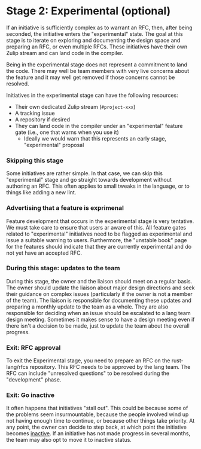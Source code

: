 # Stage 2: Experimental (optional)

If an initiative is sufficiently complex as to warrant an RFC, then, after being seconded, the initiative enters the "experimental" state. The goal at this stage is to iterate on exploring and documenting the design space and preparing an RFC, or even multiple RFCs. These initiatives have their own Zulip stream and can land code in the compiler.

Being in the experimental stage does not represent a commitment to land the code. There may well be team members with very live concerns about the feature and it may well get removed if those concerns cannot be resolved.

Initiatives in the experimental stage can have the following resources:

- Their own dedicated Zulip stream (`#project-xxx`)
- A tracking issue
- A repository if desired
- They can land code in the compiler under an "experimental" feature gate (i.e., one that warns when you use it)
  - Ideally we would warn that this represents an early stage, "experimental" proposal

### Skipping this stage

Some initiatives are rather simple. In that case, we can skip this "experimental" stage and go straight towards development without authoring an RFC. This often applies to small tweaks in the language, or to things like adding a new lint.

### Advertising that a feature is exprimenal

Feature development that occurs in the experimental stage is very tentative. We must take care to ensure that users ar aware of this. All feature gates related to "experimental" initiatives need to be flagged as experimental and issue a suitable warning to users. Furthermore, the "unstable book" page for the features should indicate that they are currently experimental and do not yet have an accepted RFC.

### During this stage: updates to the team

During this stage, the owner and the liaison should meet on a regular basis. The owner should update the liaison about major design directions and seek their guidance on complex issues (particularly if the owner is not a member of the team). The liaison is responsible for documenting these updates and preparing a monthly update to the team as a whole. They are also responsible for deciding when an issue should be escalated to a lang team design meeting. Sometimes it makes sense to have a design meeting even if there isn't a decision to be made, just to update the team about the overall progress.

### Exit: RFC approval

To exit the Experimental stage, you need to prepare an RFC on the rust-lang/rfcs repository. This RFC needs to be approved by the lang team. The RFC can include "unresolved questions" to be resolved during the "development" phase.

### Exit: Go inactive

It often happens that initiatives "stall out". This could be because some of the problems seem insurmountable, because the people involved wind up not having enough time to continue, or because other things take priority. At any point, the owner can decide to step back, at which point the initiative becomes [inactive](./inactive.md). If an initiative has not made progress in several months, the team may also opt to move it to inactive status.
